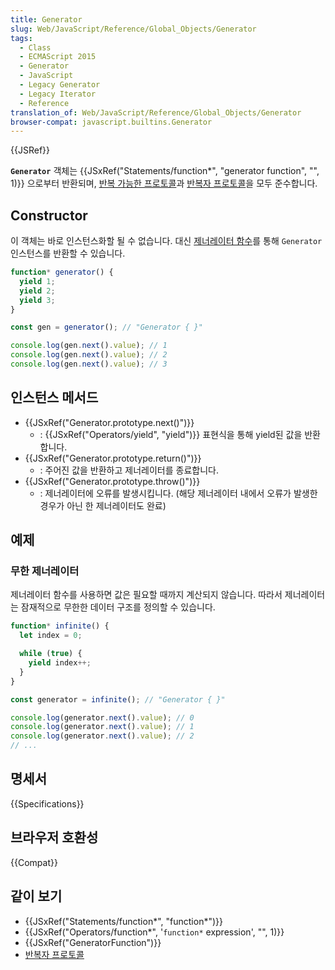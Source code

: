 ```yaml
---
title: Generator
slug: Web/JavaScript/Reference/Global_Objects/Generator
tags:
  - Class
  - ECMAScript 2015
  - Generator
  - JavaScript
  - Legacy Generator
  - Legacy Iterator
  - Reference
translation_of: Web/JavaScript/Reference/Global_Objects/Generator
browser-compat: javascript.builtins.Generator
---
```


{{JSRef}}

**`Generator`** 객체는 {{JSxRef("Statements/function*", "generator function", "", 1)}} 으로부터 반환되며, [반복 가능한 프로토콜](/ko/docs/Web/JavaScript/Reference/Iteration_protocols#the_iterable_protocol)과 [반복자 프로토콜](/ko/docs/Web/JavaScript/Reference/Iteration_protocols#the_iterator_protocol)을 모두 준수합니다.

## Constructor

이 객체는 바로 인스턴스화할 될 수 없습니다. 대신 [제너레이터 함수](/ko/docs/Web/JavaScript/Reference/Statements/function*)를 통해 `Generator` 인스턴스를 반환할 수 있습니다.

```js
function* generator() {
  yield 1;
  yield 2;
  yield 3;
}

const gen = generator(); // "Generator { }"

console.log(gen.next().value); // 1
console.log(gen.next().value); // 2
console.log(gen.next().value); // 3
```

## 인스턴스 메서드

- {{JSxRef("Generator.prototype.next()")}}
  - : {{JSxRef("Operators/yield", "yield")}} 표현식을 통해 yield된 값을 반환합니다.
- {{JSxRef("Generator.prototype.return()")}}
  - : 주어진 값을 반환하고 제너레이터를 종료합니다.
- {{JSxRef("Generator.prototype.throw()")}}
  - : 제너레이터에 오류를 발생시킵니다. (해당 제너레이터 내에서 오류가 발생한 경우가 아닌 한 제너레이터도 완료)

## 예제

### 무한 제너레이터

제너레이터 함수를 사용하면 값은 필요할 때까지 계산되지 않습니다. 따라서 제너레이터는 잠재적으로 무한한 데이터 구조를 정의할 수 있습니다.

```js
function* infinite() {
  let index = 0;

  while (true) {
    yield index++;
  }
}

const generator = infinite(); // "Generator { }"

console.log(generator.next().value); // 0
console.log(generator.next().value); // 1
console.log(generator.next().value); // 2
// ...
```

## 명세서

{{Specifications}}

## 브라우저 호환성

{{Compat}}

## 같이 보기

- {{JSxRef("Statements/function*", "function*")}}
- {{JSxRef("Operators/function*", '<code>function*</code> expression', "", 1)}}
- {{JSxRef("GeneratorFunction")}}
- [반복자 프로토콜](/ko/docs/Web/JavaScript/Reference/Iteration_protocols)
